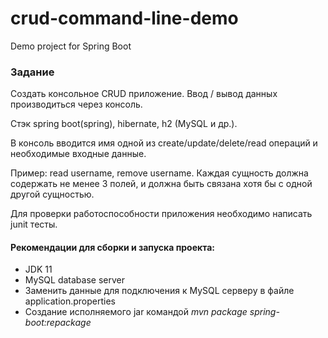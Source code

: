 # crud-command-line-demo
 Demo project for Spring Boot

### Задание
Создать консольное CRUD приложение. Ввод / вывод данных производиться через консоль. 

Стэк spring boot(spring), hibernate, h2 (MySQL и др.).  

В консоль вводится имя одной из create/update/delete/read операций и необходимые входные данные. 

Пример: read username, remove username. Каждая сущность должна содержать не менее 3 полей, и должна быть связана хотя бы с одной другой сущностью. 

Для проверки работоспособности приложения необходимо написать junit тесты.


#### Рекомендации для сборки и запуска проекта:
 - JDK 11
 - MySQL database server
 - Заменить данные для подключения к MySQL серверу в файле application.properties
 - Создание исполняемого jar командой  *mvn package spring-boot:repackage*
